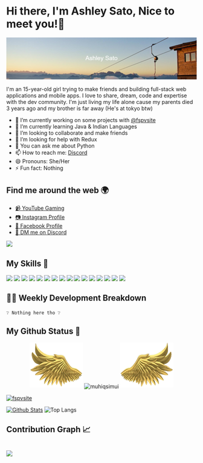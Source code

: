 # Hi there, I'm Ashley Sato, Nice to meet you!👋
![](https://raw.githubusercontent.com/AshleySato899/AshleySato899/main/banner-4.png)

I'm an 15-year-old girl trying to make friends and building full-stack web applications and mobile apps. I love to share, dream, code and expertise with the dev community. I'm just living my life alone cause my parents died 3 years ago and my brother is far away (He's at tokyo btw)

- 🔭 I’m currently working on some projects with [@fspvsite](https://github.com/fspvsite)
- 🌱 I’m currently learning Java & Indian Languages
- 👯 I’m looking to collaborate and make friends
- 🤔 I’m looking for help with Redux
- 💬 You can ask me about Python
- 📫 How to reach me: [Discord](https://discord.com/users/787570670409613332/)
- 😄 Pronouns: She/Her
- ⚡ Fun fact: Nothing

## Find me around the web 🌍
- [📹 YouTube Gaming](https://www.youtube.com/channel/UCjf5QOCXJVXBY-HDdcPaS6A)
- [📷 Instagram Profile](https://www.instagram.com/ashleysato788/)
- [🥛 Facebook Profile](https://www.facebook.com/ashli.sato)
- [📨 DM me on Discord](https://discord.com/users/787570670409613332)

[![](https://discord.c99.nl/widget/theme-1/787570670409613332.png)](https://discord.com/users/787570670409613332/)

## My Skills 🚀
[![](https://img.shields.io/badge/HTML5-E34F26?style=for-the-badge&logo=html5&logoColor=white)](https://en.wikipedia.org/wiki/HTML5)
[![](https://img.shields.io/badge/JavaScript-F7DF1E?style=for-the-badge&logo=javascript&logoColor=black)](https://en.wikipedia.org/wiki/JavaScript)
[![](https://img.shields.io/badge/Node.js-43853D?style=for-the-badge&logo=node.js&logoColor=white)](https://en.wikipedia.org/wiki/Node.js)
[![](https://img.shields.io/badge/CSS3-1572B6?style=for-the-badge&logo=css3&logoColor=white)](https://en.wikipedia.org/wiki/CSS#CSS_3)
[![](https://img.shields.io/badge/Markdown-000000?style=for-the-badge&logo=markdown&logoColor=white)](https://en.wikipedia.org/wiki/Markdown)
[![](https://img.shields.io/badge/React-20232A?style=for-the-badge&logo=react&logoColor=61DAFB)](https://en.wikipedia.org/wiki/React_(JavaScript_library))
[![](https://img.shields.io/badge/Tailwind_CSS-38B2AC?style=for-the-badge&logo=tailwind-css&logoColor=white)](https://tailwindcss.com)
[![](https://img.shields.io/badge/Bootstrap-563D7C?style=for-the-badge&logo=bootstrap&logoColor=white)](https://en.wikipedia.org/wiki/Bootstrap_(front-end_framework))
[![](https://img.shields.io/badge/Redux-593D88?style=for-the-badge&logo=redux&logoColor=white)](https://en.wikipedia.org/wiki/Redux_(JavaScript_library))
[![](https://img.shields.io/badge/Netlify-00C7B7?style=for-the-badge&logo=netlify&logoColor=white)](https://en.wikipedia.org/wiki/Netlify)
[![](https://img.shields.io/badge/Google_Cloud-4285F4?style=for-the-badge&logo=google-cloud&logoColor=white)](https://en.wikipedia.org/wiki/Google_Cloud)
[![](https://img.shields.io/badge/Ruby-175C6E?style=for-the-badge&logo=ruby&logoColor=white)](https://en.wikipedia.org/wiki/Ruby_(programming_language))
[![](https://img.shields.io/badge/Pyhton-430098?style=for-the-badge&logo=python&logoColor=white)](https://en.wikipedia.org/wiki/Python_(programming_language))
[![](https://img.shields.io/badge/Unity-D6316C?style=for-the-badge&logo=unity&logoColor=white)](https://en.wikipedia.org/wiki/Unity_(game_engine))
[![](https://img.shields.io/badge/Java-3D1675?style=for-the-badge&logo=java&logoColor=white)](https://en.wikipedia.org/wiki/Java_(programming_language))
[![](https://img.shields.io/badge/Discord.py-F0A260?style=for-the-badge&logo=discord&logoColor=white)](https://en.wikipedia.org/wiki/Discord_(software))

## 👨‍💻 Weekly Development Breakdown
```
❔ Nothing here tho ❔
```

## My Github Status 🦸
<p align="center">
  <a>
    <img height="120" width="140" src="https://github.com/muhiqsimui/muhiqsimui/raw/main/assets/left.png">
    <img align="center" src="https://github-readme-streak-stats.herokuapp.com/?user=AshleySato899&theme=dark&hide_border=true" alt="muhiqsimui"/>
    <img height="120" width="140" src="https://github.com/muhiqsimui/muhiqsimui/raw/main/assets/right.png">
  </a>
</p>
<p><a href="https://github.com/ryo-ma/github-profile-trophy"><img src="https://github-profile-trophy.vercel.app/?username=AshleySato899&row=2&column=8&margin-w=15&margin-h=15&theme=dracula&no-bg=true&no-frame=true" alt="fspvsite" /></a></p>

[![Github Stats](https://github-readme-stats.vercel.app/api?username=AshleySato899&theme=cobalt&show_icons=true)](https://github.com/AshleySato899)
![Top Langs](https://github-readme-stats.vercel.app/api/top-langs/?username=AshleySato899&hide=TeX&layout=compact&theme=cobalt)

## Contribution Graph 📈
<br>
<div>
    <img src="https://activity-graph.herokuapp.com/graph?username=AshleySato899&theme=xcode&area=true" />
</div>
<br/>


